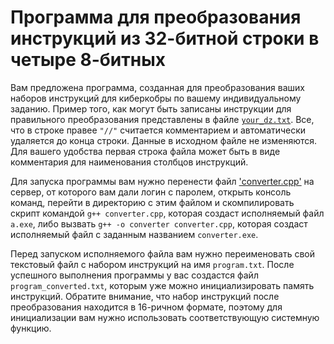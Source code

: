 # Программа для преобразования инструкций из 32-битной строки в четыре 8-битных

Вам предложена программа, созданная для преобразования ваших наборов инструкций для киберкобры по вашему индивидуальному заданию. Пример того, как могут быть записаны инструкции для правильного преобразования представлены в файле [`your_dz.txt`](your_dz.txt). Все, что в строке правее `"//"` считается комментарием и автоматически удаляется до конца строки. Данные в исходном файле не изменяются. Для вашего удобства первая строка файла может быть в виде комментария для наименования столбцов инструкций.

Для запуска программы вам нужно перенести файл ['converter.cpp'](converter.cpp) на сервер, от которого вам дали логин с паролем, открыть консоль команд, перейти в директорию с этим файлом и скомпилировать скрипт командой `g++ converter.cpp`, которая создаст исполняемый файл `a.exe`, либо вызвать `g++ -o converter converter.cpp`, которая создаст исполняемый файл с заданным названием `converter.exe`.

Перед запуском исполняемого файла вам нужно переименовать свой текстовый файл с набором инструкций на имя `program.txt`. После успешного выполнения программы у вас создастся файл `program_converted.txt`, которым уже можно инициализировать память инструкций. Обратите внимание, что набор инструкций после преобразования находится в 16-ричном формате, поэтому для инициализации вам нужно использовать соответствующую системную функцию.
